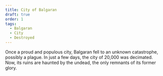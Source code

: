 ```yaml
---
title: City of Balgaran
draft: true
order: 1
tags:
  - Balgaran
  - City
  - Destroyed
---
```


Once a proud and populous city, Balgaran fell to an unknown catastrophe, possibly a plague. In just a few days, the city of 20,000 was decimated. Now, its ruins are haunted by the undead, the only remnants of its former glory.
